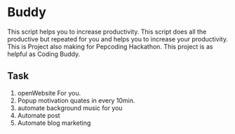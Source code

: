 # Buddy

This script helps you to increase productivity. This script does all the productive but repeated for you and helps you to increase your productivity. This is Project also making for Pepcoding Hackathon. This project is as helpful as Coding Buddy.

## Task
1. openWebsite For you.
2. Popup motivation quates in every 10min.
3. automate background music for you
4. Automate post
5. Automate blog marketing
